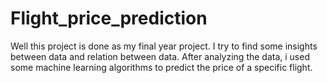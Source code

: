 # Flight_price_prediction
Well this project is done as my final year project. I try to find some insights between data and relation between data. After analyzing the data, i used some machine learning algorithms to predict the price of a specific flight.
